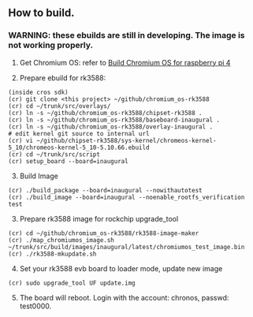 ## How to build.
### WARNING: these ebuilds are still in developing. The image is not working properly.

1. Get Chromium OS: refer to [Build Chromium OS for raspberry pi 4](https://github.com/FydeOS/chromium_os-raspberry_pi#readme)

2. Prepare ebuild for rk3588:

```
(inside cros sdk)
(cr) git clone <this project> ~/github/chromium_os-rk3588
(cr) cd ~/trunk/src/overlays/
(cr) ln -s ~/github/chromium_os-rk3588/chipset-rk3588 .
(cr) ln -s ~/github/chromium_os-rk3588/baseboard-inaugural .
(cr) ln -s ~/github/chromium_os-rk3588/overlay-inaugural .
# edit kernel git source to internal url
(cr) vi ~/github/chipset-rk3588/sys-kernel/chromeos-kernel-5_10/chromeos-kernel-5_10-5.10.66.ebuild
(cr) cd ~/trunk/src/script
(cr) setup_board --board=inaugural
```

3. Build Image

```
(cr) ./build_package --board=inaugural --nowithautotest
(cr) ./build_image --board=inaugural --noenable_rootfs_verification test
```

3. Prepare rk3588 image for rockchip upgrade_tool

```
(cr) cd ~/github/chromium_os-rk3588/rk3588-image-maker
(cr) ./map_chromiumos_image.sh ~/trunk/src/build/images/inaugural/latest/chromiumos_test_image.bin
(cr) ./rk3588-mkupdate.sh

```

4. Set your rk3588 evb board to loader mode, update new image

```
(cr) sudo upgrade_tool UF update.img
```

5. The board will reboot. Login with the account: chronos, passwd: test0000.
